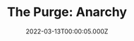 ---
title: "The Purge: Anarchy"
year: 2014
date: 2022-03-13T00:00:05.000Z
permalink: /almanac/movies/2022-03-13-the-purge-anarchy/index.html
link: https://letterboxd.com/rknightuk/film/the-purge-anarchy/1/
rating: 3
---